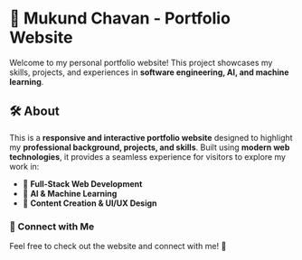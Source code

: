 # 🚀 Mukund Chavan - Portfolio Website  

Welcome to my personal portfolio website! This project showcases my skills, projects, and experiences in **software engineering, AI, and machine learning**.  

## 🛠 About  

This is a **responsive and interactive portfolio website** designed to highlight my **professional background, projects, and skills**. Built using **modern web technologies**, it provides a seamless experience for visitors to explore my work in:  

- 🔹 **Full-Stack Web Development**  
- 🔹 **AI & Machine Learning**  
- 🔹 **Content Creation & UI/UX Design**  

### 🔗 Connect with Me  
Feel free to check out the website and connect with me! 🚀  

